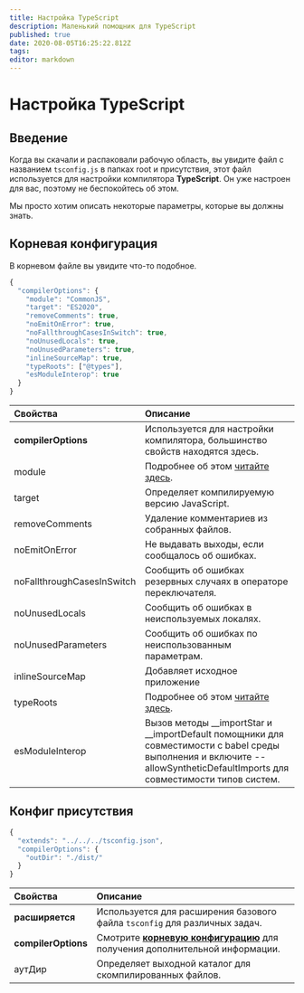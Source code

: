 ```yaml
---
title: Настройка TypeScript
description: Маленький помощник для TypeScript
published: true
date: 2020-08-05T16:25:22.812Z
tags:
editor: markdown
---
```


# Настройка TypeScript

## Введение

Когда вы скачали и распаковали рабочую область, вы увидите файл с названием `tsconfig.js` в папках root и присутствия, этот файл используется для настройки компилятора **TypeScript**. Он уже настроен для вас, поэтому не беспокойтесь об этом.

Мы просто хотим описать некоторые параметры, которые вы должны знать.

## Корневая конфигурация

В корневом файле вы увидите что-то подобное.

```javascript
{
  "compilerOptions": {
    "module": "CommonJS",
    "target": "ES2020",
    "removeComments": true,
    "noEmitOnError": true,
    "noFallthroughCasesInSwitch": true,
    "noUnusedLocals": true,
    "noUnusedParameters": true,
    "inlineSourceMap": true,
    "typeRoots": ["@types"],
    "esModuleInterop": true
  }
}
```

| Свойства                   | Описание                                                                                                                                                                       |
|:-------------------------- |:------------------------------------------------------------------------------------------------------------------------------------------------------------------------------ |
| **compilerOptions**        | Используется для настройки компилятора, большинство свойств находятся здесь.                                                                                                   |
| module                     | Подробнее об этом [читайте здесь](https://www.typescriptlang.org/docs/handbook/modules.html).                                                                                  |
| target                     | Определяет компилируемую версию JavaScript.                                                                                                                                    |
| removeComments             | Удаление комментариев из собранных файлов.                                                                                                                                     |
| noEmitOnError              | Не выдавать выходы, если сообщалось об ошибках.                                                                                                                                |
| noFallthroughCasesInSwitch | Сообщить об ошибках резервных случаях в операторе переключателя.                                                                                                               |
| noUnusedLocals             | Сообщить об ошибках в неиспользуемых локалях.                                                                                                                                  |
| noUnusedParameters         | Сообщить об ошибках по неиспользованным параметрам.                                                                                                                            |
| inlineSourceMap            | Добавляет исходное приложение                                                                                                                                                  |
| typeRoots                  | Подробнее об этом [читайте здесь](https://www.typescriptlang.org/docs/handbook/tsconfig-json.html#types-typeroots-and-types).                                                  |
| esModuleInterop            | Вызов методы __importStar и __importDefault помощники для совместимости с babel среды выполнения и включите --allowSyntheticDefaultImports для совместимости типов систем. |

## Конфиг присутствия

```javascript
{
  "extends": "../../../tsconfig.json",
  "compilerOptions": {
    "outDir": "./dist/"
  }
}
```

| Свойства            | Описание                                                                                                                 |
|:------------------- |:------------------------------------------------------------------------------------------------------------------------ |
| **расширяется**     | Используется для расширения базового файла `tsconfig` для различных задач.                                               |
| **compilerOptions** | Смотрите [**корневую конфигурацию**](/dev/presence/tsconfig#root-configuration) для получения дополнительной информации. |
| аутДир              | Определяет выходной каталог для скомпилированных файлов.                                                                 |
